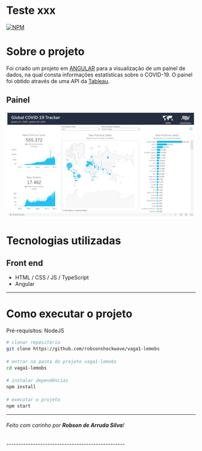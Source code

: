 # Teste xxx
[![NPM](https://img.shields.io/npm/l/react)](https://github.com/neliocursos/exemplo-readme/blob/main/LICENSE) 

# Sobre o projeto

Foi criado um projeto em [ANGULAR](https://angular.io/) para a visualização de um painel de dados, na qual consta informações estatísticas sobre o COVID-19.
O painel foi obtido através de uma API da [Tableau](https://public.tableau.com/en-us/s/).

## Painel

<p align="center">
	<img alt="painel" src="github/painel.PNG" witdh="50%">
</p>

# Tecnologias utilizadas

## Front end
- HTML / CSS / JS / TypeScript
- Angular

<hr>

# Como executar o projeto

Pré-requisitos: NodeJS

```bash
# clonar repositório
git clone https://github.com/robsonshockwave/vaga1-lemobs

# entrar na pasta do projeto vaga1-lemobs
cd vaga1-lemobs

# instalar dependências
npm install

# executar o projeto
npm start
```

<hr>

<h6>Feito com carinho por <b>Robson de Arruda Silva</b>!</h6>
-------------------------------------------------
